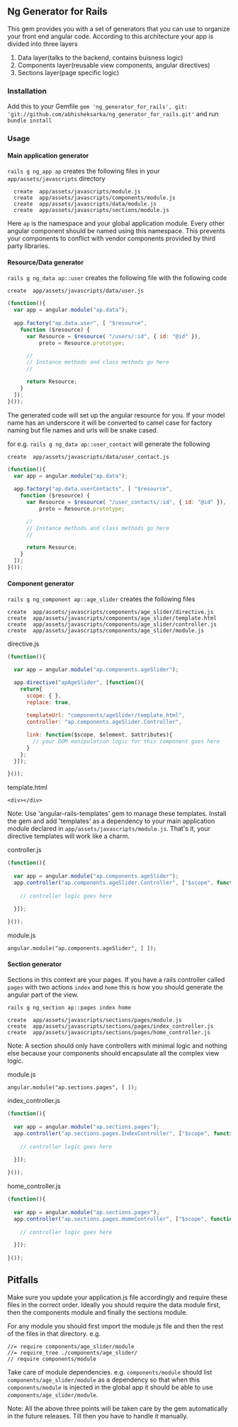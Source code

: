 ## Ng Generator for Rails

This gem provides you with a set of generators that you can use to organize your front end angular code. According to this architecture your app is divided into three layers

1. Data layer(talks to the backend, contains buisness logic)
2. Components layer(reusable view components, angular directives)
3. Sections layer(page specific logic)

### Installation

Add this to your Gemfile 
`gem 'ng_generator_for_rails', git: 'git://github.com/abhisheksarka/ng_generator_for_rails.git'`
and run `bundle install`

### Usage

#### Main application generator
`rails g ng_app ap` creates the following files in your `app/assets/javascripts` directory

```
  create  app/assets/javascripts/module.js
  create  app/assets/javascripts/components/module.js
  create  app/assets/javascripts/data/module.js
  create  app/assets/javascripts/sections/module.js
```

Here `ap` is the namespace and your global application module. Every other angular component should be named using this namespace. This prevents your components to conflict with vendor components provided by third party libraries.

#### Resource/Data generator

`rails g ng_data ap::user` creates the following file with the following code

`create  app/assets/javascripts/data/user.js`

```javascript
(function(){
  var app = angular.module("ap.data");
  
  app.factory("ap.data.user", [ "$resource", 
    function ($resource) {
      var Resource = $resource( "/users/:id", { id: "@id" }),
          proto = Resource.prototype;

      //    
      // Instance methods and class methods go here
      // 

      return Resource;
    }
  ]);
}());
```
The generated code will set up the angular resource for you. If your model name has an underscore it will be converted to camel case for factory naming but file names and urls will be snake cased.

for e.g. `rails g ng_data ap::user_contact` will generate the following

`create  app/assets/javascripts/data/user_contact.js`

```javascript
(function(){
  var app = angular.module("ap.data");
  
  app.factory("ap.data.userContacts", [ "$resource", 
    function ($resource) {
      var Resource = $resource( "/user_contacts/:id", { id: "@id" }),
          proto = Resource.prototype;

      //    
      // Instance methods and class methods go here
      // 

      return Resource;
    }
  ]);
}());
```

#### Component generator

`rails g ng_component ap::age_slider` creates the following files

```
create  app/assets/javascripts/components/age_slider/directive.js
create  app/assets/javascripts/components/age_slider/template.html
create  app/assets/javascripts/components/age_slider/controller.js
create  app/assets/javascripts/components/age_slider/module.js
```

directive.js

```javascript
(function(){

  var app = angular.module("ap.components.ageSlider");

  app.directive("apAgeSlider", [function(){
    return{
      scope: { },
      replace: true,
      
      templateUrl: "components/ageSlider/template.html",
      controller: "ap.components.ageSlider.Controller",

      link: function($scope, $element, $attributes){
        // your DOM manipulation logic for this component goes here 
      }
    }; 
  }]); 

}());
```

template.html

`<div></div>`

Note: Use 'angular-rails-templates' gem to manage these templates. Install the gem and add 'templates' as a dependency to your main application module declared in `app/assets/javascripts/module.js`. That's it, your directive templates will work like a charm.

controller.js

```javascript
(function(){
  
  var app = angular.module("ap.components.ageSlider");
  app.controller("ap.components.ageSlider.Controller", ["$scope", function ($scope) {
    
    // controller logic goes here

  }]);
  
}());
```

module.js

`angular.module("ap.components.ageSlider", [ ]);`

#### Section generator
 Sections in this context are your pages. If you have a rails controller called `pages` with two actions `index` and `home` this is how you should generate the angular part of the view. 

`rails g ng_section ap::pages index home`

```
create  app/assets/javascripts/sections/pages/module.js
create  app/assets/javascripts/sections/pages/index_controller.js
create  app/assets/javascripts/sections/pages/home_controller.js
```

Note: A section should only have controllers with minimal logic and nothing else because your components should encapsulate all the complex view logic.

module.js

`angular.module("ap.sections.pages", [ ]);`

index_controller.js

```javascript
(function(){
  
  var app = angular.module("ap.sections.pages");
  app.controller("ap.sections.pages.IndexController", ["$scope", function ($scope) {
    
    // controller logic goes here

  }]);
  
}());
```

home_controller.js

```javascript
(function(){
  
  var app = angular.module("ap.sections.pages");
  app.controller("ap.sections.pages.HomeController", ["$scope", function ($scope) {
    
    // controller logic goes here

  }]);
  
}());
```

## Pitfalls

Make sure you update your application.js file accordingly and require these files in the correct order. Ideally you should require the data module first, then the components module and finally the sections module. 

For any module you should first import the module.js file and then the rest of the files in that directory. 
e.g. 
```
//= require components/age_slider/module
//= require_tree ./components/age_slider/
// require components/module
```
Take care of module dependencies.
e.g.
`components/module` should list `components/age_slider/module` as a dependency so that when this `components/module` is injected in the global app it should be able to use `components/age_slider/module`.

Note: All the above three points will be taken care by the gem automatically in the future releases. Till then you have to handle it manually.



